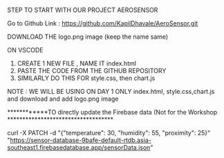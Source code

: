 STEP TO START WITH OUR PROJECT AEROSENSOR

Go to Github Link : https://github.com/KapilDhavale/AeroSensor.git

DOWNLOAD THE logo.png image (keep the name same)

ON VSCODE
1.  CREATE 1 NEW FILE , NAME IT index.html
2.  PASTE THE CODE FROM THE GITHUB REPOSITORY
3.  SIMILARLY DO THIS FOR style.css, then chart.js 


NOTE : WE WILL BE USING ON DAY 1 ONLY index.html, style.css,chart.js and download and add logo.png image




















************TO directly update the Firebase data (Not for the Workshop ***********************************


curl -X PATCH -d "{\"temperature\": 30, \"humidity\": 55, \"proximity\": 25}" "https://sensor-database-9bafe-default-rtdb.asia-southeast1.firebasedatabase.app/sensorData.json"




